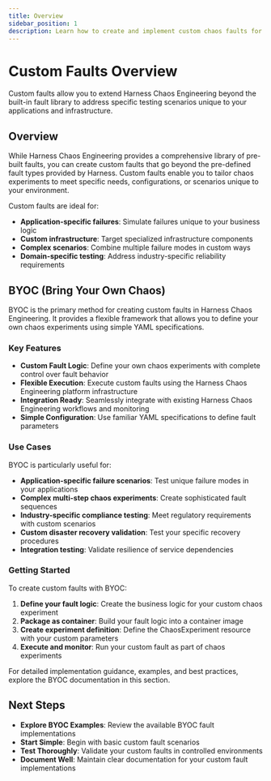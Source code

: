 ```yaml
---
title: Overview
sidebar_position: 1
description: Learn how to create and implement custom chaos faults for your specific use cases
---
```


# Custom Faults Overview

Custom faults allow you to extend Harness Chaos Engineering beyond the built-in fault library to address specific testing scenarios unique to your applications and infrastructure.

## Overview

While Harness Chaos Engineering provides a comprehensive library of pre-built faults, you can create custom faults that go beyond the pre-defined fault types provided by Harness. Custom faults enable you to tailor chaos experiments to meet specific needs, configurations, or scenarios unique to your environment.

Custom faults are ideal for:

- **Application-specific failures**: Simulate failures unique to your business logic
- **Custom infrastructure**: Target specialized infrastructure components  
- **Complex scenarios**: Combine multiple failure modes in custom ways
- **Domain-specific testing**: Address industry-specific reliability requirements

## BYOC (Bring Your Own Chaos)

BYOC is the primary method for creating custom faults in Harness Chaos Engineering. It provides a flexible framework that allows you to define your own chaos experiments using simple YAML specifications.

### Key Features

- **Custom Fault Logic**: Define your own chaos experiments with complete control over fault behavior
- **Flexible Execution**: Execute custom faults using the Harness Chaos Engineering platform infrastructure
- **Integration Ready**: Seamlessly integrate with existing Harness Chaos Engineering workflows and monitoring
- **Simple Configuration**: Use familiar YAML specifications to define fault parameters

### Use Cases

BYOC is particularly useful for:

- **Application-specific failure scenarios**: Test unique failure modes in your applications
- **Complex multi-step chaos experiments**: Create sophisticated fault sequences
- **Industry-specific compliance testing**: Meet regulatory requirements with custom scenarios
- **Custom disaster recovery validation**: Test your specific recovery procedures
- **Integration testing**: Validate resilience of service dependencies

### Getting Started

To create custom faults with BYOC:

1. **Define your fault logic**: Create the business logic for your custom chaos experiment
2. **Package as container**: Build your fault logic into a container image
3. **Create experiment definition**: Define the ChaosExperiment resource with your custom parameters
4. **Execute and monitor**: Run your custom fault as part of chaos experiments

For detailed implementation guidance, examples, and best practices, explore the BYOC documentation in this section.

## Next Steps

- **Explore BYOC Examples**: Review the available BYOC fault implementations
- **Start Simple**: Begin with basic custom fault scenarios
- **Test Thoroughly**: Validate your custom faults in controlled environments
- **Document Well**: Maintain clear documentation for your custom fault implementations
